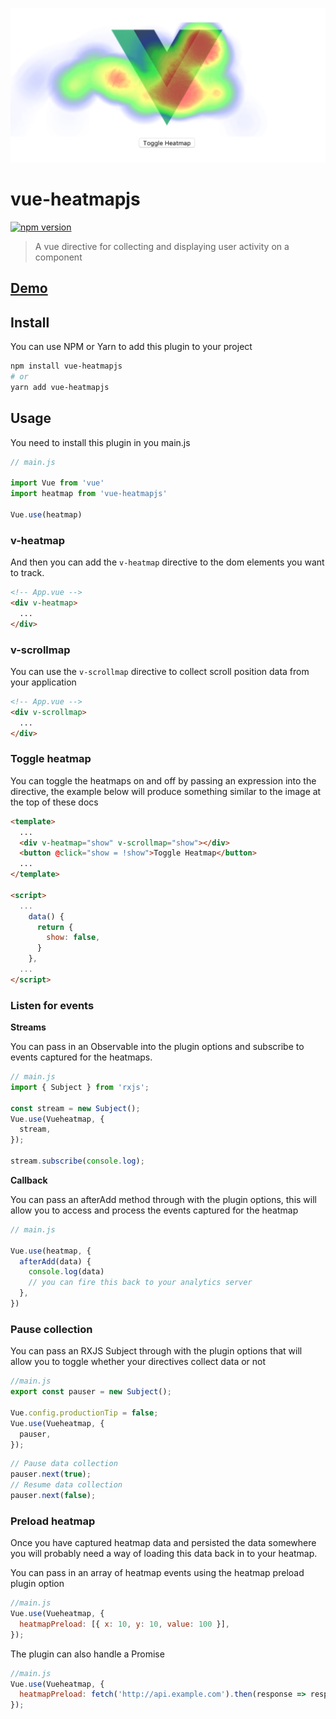 ![example](src/assets/example.png)

# vue-heatmapjs
[![npm version](https://badge.fury.io/js/vue-heatmapjs.svg)](https://badge.fury.io/js/vue-heatmapjs)


> A vue directive for collecting and displaying user activity on a component

## [Demo](https://brockreece.github.io/vue-heatmapjs/)
## Install
You can use NPM or Yarn to add this plugin to your project
```bash
npm install vue-heatmapjs
# or
yarn add vue-heatmapjs
```

## Usage
You need to install this plugin in you main.js

```js
// main.js

import Vue from 'vue'
import heatmap from 'vue-heatmapjs'

Vue.use(heatmap)

```
### v-heatmap
And then you can add the `v-heatmap` directive to the dom elements you want to track.

```html
<!-- App.vue -->
<div v-heatmap>
  ...
</div>
```

### v-scrollmap
You can use the `v-scrollmap` directive to collect scroll position data from your application

```html
<!-- App.vue -->
<div v-scrollmap>
  ...
</div>
```

### Toggle heatmap
You can toggle the heatmaps on and off by passing an expression into the directive, the example below will produce something similar to the image at the top of these docs

```html
<template>
  ...
  <div v-heatmap="show" v-scrollmap="show"></div>
  <button @click="show = !show">Toggle Heatmap</button>
  ...
</template>

<script>
  ...
    data() {
      return {
        show: false,
      }
    },
  ...
</script>
```

### Listen for events
**Streams**

You can pass in an Observable into the plugin options and subscribe to events captured for the heatmaps.

```js
// main.js
import { Subject } from 'rxjs';

const stream = new Subject();
Vue.use(Vueheatmap, {
  stream,
});

stream.subscribe(console.log);
```


**Callback**

You can pass an afterAdd method through with the plugin options, this will allow you to access and process the events captured for the heatmap

```js
// main.js

Vue.use(heatmap, {
  afterAdd(data) {
    console.log(data)
    // you can fire this back to your analytics server
  },
})
```

### Pause collection
You can pass an RXJS Subject through with the plugin options that will allow you to toggle whether your directives collect data or not

```js
//main.js
export const pauser = new Subject();

Vue.config.productionTip = false;
Vue.use(Vueheatmap, {
  pauser,
});
```

```js
// Pause data collection
pauser.next(true);
// Resume data collection
pauser.next(false);
```

### Preload heatmap
Once you have captured heatmap data and persisted the data somewhere you will probably need a way of loading this data back in to your heatmap.

You can pass in an array of heatmap events using the heatmap preload plugin option

```js
//main.js
Vue.use(Vueheatmap, {
  heatmapPreload: [{ x: 10, y: 10, value: 100 }],
});
```

The plugin can also handle a Promise
```js
//main.js
Vue.use(Vueheatmap, {
  heatmapPreload: fetch('http://api.example.com').then(response => response.json()),
});
